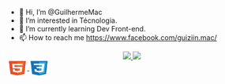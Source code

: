 - 👋 Hi, I’m @GuilhermeMac
- 👀 I’m interested in  Técnologia.
- 🌱 I’m currently learning  Dev Front-end.
- 📫 How to reach me  https://www.facebook.com/guiziin.mac/


<div align="center">
  <a href="https://github.com/Guiziinfux">
  <img height="140em" src="https://github-readme-stats.vercel.app/api?username=guiziinfux&show_icons=true&theme=dark&include_all_commits=true&count_private=true"/>
  <img height="140em" src="https://github-readme-stats.vercel.app/api/top-langs/?username=guiziinfux&layout=compact&langs_count=16&theme=dark"/>
</div>

  
  
  
  <img align="center" alt="Rafa-HTML" height="30" width="40" src="https://raw.githubusercontent.com/devicons/devicon/master/icons/html5/html5-original.svg">
  <img align="center" alt="Rafa-CSS" height="30" width="40" src="https://raw.githubusercontent.com/devicons/devicon/master/icons/css3/css3-original.svg">
